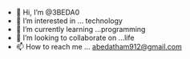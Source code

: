 - 👋 Hi, I’m @3BEDA0
- 👀 I’m interested in ... technology 
- 🌱 I’m currently learning ...programming 
- 💞️ I’m looking to collaborate on ...life 
- 📫 How to reach me ... abedatham912@gmail.com

<!---
3BEDA0/3BEDA0 is a ✨ special ✨ repository because its `README.md` (this file) appears on your GitHub profile.
You can click the Preview link to take a look at your changes.
--->
